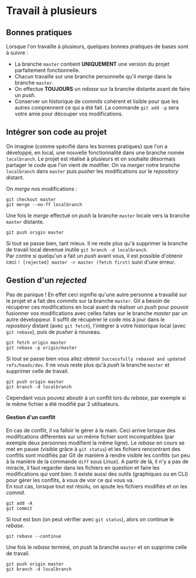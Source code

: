 # Travail à plusieurs

## Bonnes pratiques
Lorsque l'on travaille à plusieurs, quelques bonnes pratiques de bases sont à suivre :
- La branche `master` contient **UNIQUEMENT** une version du projet parfaitement fonctionnelle.
- Chacun travaille sur une branche personnelle qu'il *merge* dans la branche `master`.
- On effectue **TOUJOURS** un *rebase* sur la branche distante avant de faire un *push*.
- Conserver un historique de *commits* cohérent et lisible pour que les autres comprennent ce qui a été fait. La commande `git add -p` sera votre amie pour découper vos modifications.

## Intégrer son code au projet
On imagine (comme spécifié dans les bonnes pratiques) que l'on a développé, en local, une nouvelle fonctionnalité dans une branche nomée `localbranch`. Le projet est réalisé à plusieurs et on souhaite désormais partager le code que l'on vient de modifier. On va *merger* notre branche `localbranch` dans `master` puis *pusher* les modifications sur le *repository* distant.

On *merge* nos modifications :
```
git checkout master
git merge --no-ff localbranch
```

Une fois le *merge* effectué on *push* la branche `master` locale vers la branche `master` distante.
```
git push origin master
```
Si tout se passe bien, tant mieux. Il ne reste plus qu'à supprimer la branche de travail local devenue inutile `git branch -d localbranch`.  
Par contre si quelqu'un a fait un *push* avant vous, il est possible d'obtenir ceci `! [rejected] master -> master (fetch first)` suivi d'une erreur.

## Gestion d'un *rejected*
Pas de panique ! En effet ceci signifie qu'une autre personne a travaillé sur le projet et a fait des *commits* sur la branche `master`. Git a besoin de récupérer ces modifications en local avant de réaliser un *push* pour pouvoir fusionner vos modifications avec celles faites sur le branche *master* par un autre développeur. Il suffit de récupérer le code mis à jour dans le *repository* distant (avec `git fetch`), l'intégrer à votre historique local (avec `git rebase`), puis de *pusher* à nouveau.
```
git fetch origin master
git rebase -p origin/master
```
Si tout se passe bien vous allez obtenir `Successfully rebased and updated refs/heads/dev`. Il ne vous reste plus qu'à *push* la branche `master` et supprimer celle de travail.
```
git push origin master
git branch -d localbranch
```

Cependant vous pouvez aboutir à un conflit lors du *rebase*, par exemple si le même fichier a été modifié par 2 utilisateurs.

#### Gestion d'un conflit
En cas de conflit, il va falloir le gérer à la main. Ceci arrive lorsque des modifications différentes sur un même fichier sont incompatibles (par exemple deux personnes modifient la même ligne). Le *rebase* en cours se met en pause (visible grâce à `git status`) et les fichiers rencontrant des conflits sont modifiés par Git de manière à rendre visible les conflits (un peu à la manière de la commande `diff` sous Linux). A partir de là, il n'y a pas de miracle, il faut regarder dans les fichiers en question et faire les modifications qui vont bien. Il existe aussi des outils (graphiques ou en CLI) pour gérer les conflits, à vous de voir ce qui vous va.  
En tout cas, lorsque tout est résolu, on ajoute les fichiers modifiés et on les *commit*.
```
git add -A
git commit
```
Si tout est bon (on peut vérifier avec `git status`), alors on continue le *rebase*.
```
git rebase --continue
```
Une fois le *rebase* terminé, on *push* la branche `master` et on supprime celle de travail.
```
git push origin master
git branch -d localbranch
```
